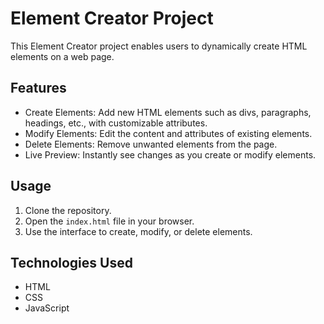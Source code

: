 # Element Creator Project

This Element Creator project enables users to dynamically create HTML elements on a web page.

## Features

- Create Elements: Add new HTML elements such as divs, paragraphs, headings, etc., with customizable attributes.
- Modify Elements: Edit the content and attributes of existing elements.
- Delete Elements: Remove unwanted elements from the page.
- Live Preview: Instantly see changes as you create or modify elements.

## Usage

1. Clone the repository.
2. Open the `index.html` file in your browser.
3. Use the interface to create, modify, or delete elements.

## Technologies Used

- HTML
- CSS
- JavaScript
